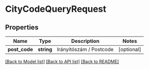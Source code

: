 # CityCodeQueryRequest

## Properties
Name | Type | Description | Notes
------------ | ------------- | ------------- | -------------
**post_code** | **string** | Irányítószám   /   Postcode | [optional] 

[[Back to Model list]](../../README.md#documentation-for-models) [[Back to API list]](../../README.md#documentation-for-api-endpoints) [[Back to README]](../../README.md)

